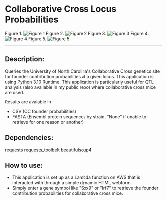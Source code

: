# Collaborative Cross Locus Probabilities
Figure 1.
![Figure 1](https://i.imgur.com/h8cmemI.png)
Figure 2.
![Figure 2](https://github.com/user-attachments/assets/dd0cc2e6-7ce8-4ea6-bfaf-3e88c88d5a39)
Figure 3.
![Figure 3](https://github.com/user-attachments/assets/ca359d92-ede2-47a8-a081-543c15678898)
Figure 4.
![Figure 4](https://github.com/user-attachments/assets/2df701a9-690f-4a58-a686-da24b6684c1e)
Figure 5.
![Figure 5](https://github.com/user-attachments/assets/6a06e8a3-ce5d-471d-9532-197d83d6bfaf)


-------------------------------------------------------------------------------------------------------------------------------------
## Description:
Queries the University of North Carolina's Collaborative Cross genetics site for founder contribution probabilities at a given locus.
This application is using Python 3.10 Runtime.
This application is particularly useful for QTL analysis (also available in my public repo) where collaborative cross mice are used.

Results are avaiable in 
- CSV (CC founder probabilities)
- FASTA (Ensembl protein sequences by strain, "None" if unable to retrieve for one reason or another)

## Dependencies:
requests
requests_toolbelt
beautifulsoup4

## How to use:
- This application is set up as a Lambda function on AWS that is interacted with through a simple dynamic HTML webform.
- Simply enter a gene symbol like "Sox9" or "Irf7" to retrieve the founder contribution probabilities for collaborative cross mice.
